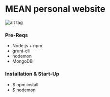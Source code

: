 # MEAN personal website
![alt tag](http://codecondo.com/wp-content/uploads/2015/08/7-Features-of-MEAN-Stack_785.png)

### Pre-Reqs
  - Node.js + npm
  - grunt-cli
  - nodemon
  - MongoDB

### Installation & Start-Up
  - $ npm install
  - $ nodemon
